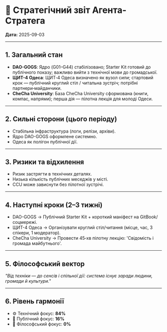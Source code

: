 ﻿# 📑 Стратегічний звіт Агента-Стратега
**Дата:** 2025-09-03

---

## 1. Загальний стан
- **DAO-GOGS**: Ядро (G01–G44) стабілізовано; Starter Kit готовий до публічного показу; важливо вийти з технічної мови до громадської.
- **ЩИТ-4 Одеса**: ЩИТ‑4 Одеса визначено як вузол сили; стартовий крок — публічний круглий стіл / читальна зустріч; потрібні партнери‑майданчики.
- **CheCha University**: База CheCha University сформована (книги, компас, напрями); перша дія — пілотна лекція для молоді Одеси.

---

## 2. Сильні сторони (цього періоду)
- Стабільна інфраструктура (логи, релізи, архіви).
- Ядро DAO-GOGS оформлене системно.
- Одеса як полігон публічної дії.

---

## 3. Ризики та відхилення
- Ризик застрягти в технічних деталях.
- Низька кількість публічних меседжів у місті.
- CCU може зависнути без пілотної зустрічі.

---

## 4. Наступні кроки (2–3 тижні)
- DAO-GOGS → Публічний Starter Kit + короткий маніфест на GitBook/соцмережі.
- ЩИТ-4 Одеса → Організувати круглий стіл/читання (місце, час, 3 спікери, 1 модератор).
- CheCha University → Провести 45‑хв пілотну лекцію: 'Свідомість і громада майбутнього'.

---

## 5. Філософський вектор
*"Від техніки — до сенсів і спільної дії: система існує заради людини, громади й культури."*

---

## 6. Рівень гармонії
- ⚙️ Технічний фокус: **84%**
- 🎤 Публічний фокус: **16%**
- 🌌 Філософський фокус: **0%**


